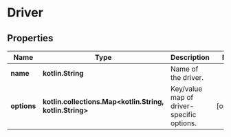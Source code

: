 
# Driver

## Properties
Name | Type | Description | Notes
------------ | ------------- | ------------- | -------------
**name** | **kotlin.String** | Name of the driver. | 
**options** | **kotlin.collections.Map&lt;kotlin.String, kotlin.String&gt;** | Key/value map of driver-specific options. |  [optional]



